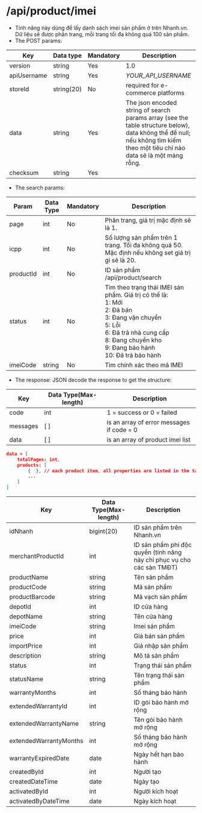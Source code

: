 # /api/product/imei 
 - Tính năng này dùng để lấy danh sách imei sản phẩm ở trên Nhanh.vn. Dữ liệu sẽ được phân trang, mỗi trang tối đa không quá 100 sản phẩm.
 - The POST params:
 

Key | Data type | Mandatory | Description
----|-------|-----------|----------
version|string | Yes | 1.0
apiUsername | string | Yes | _YOUR_API_USERNAME_
storeId | string(20) | No| required for e-commerce platforms
data | string | Yes | The json encoded string of search params array (see the table structure below), data không thể để null; nếu không tìm kiếm theo một tiêu chí nào data sẽ là một mảng rỗng.
checksum | string | Yes | <p></p>




  - The search params:

Param | Data Type | Mandatory | Description
--------- | ---------- | ------------ | ----------
page | int | No | Phân trang, giá trị mặc định sẽ là 1.
icpp | int | No| Số lượng sản phẩm trên 1 trang. Tối đa không quá 50. Mặc định nếu không set giá trị gì sẽ là 20.
productId | int  | No | ID sản phẩm /api/product/search
status | int | No | Tìm theo trạng thái IMEI sản phẩm. Giá trị có thể là:<br>1: Mới<br>2: Đã bán <br>3: Đang vận chuyển <br>5: Lỗi <br>6: Đã trả nhà cung cấp<br>8: Đang chuyển kho<br>9: Đang bảo hành<br>10: Đã trả bảo hành
imeiCode | string | No | Tìm chính xác theo mã IMEI 

- The response: JSON decode the response to get the structure:

Key |Data Type(Max-length) | Description
----------- | ---------- | ------------
code | int | 1 = success or 0 = failed
messages | [ ] | is an array of error messages if code = 0
data | [ ] | is an array of product imei list

```json
data = [
	totalPages: int,
	products: [
		{  }, // each product item, all properties are listed in the table below
		...
	]
]
```

Key | Data Type(Max-length) | Description
------- | --------- | -----------
idNhanh | bigint(20) | ID sản phẩm trên Nhanh.vn
merchantProductId | int | ID sản phẩm phi độc quyền (tính năng này chỉ phục vụ cho các sàn TMĐT)
productName | string | Tên sản phẩm
productCode |string | Mã sản phẩm
productBarcode | string | Mã vạch sản phẩm
depotId | int | ID cửa hàng
depotName | string | Tên cửa hàng
imeiCode | string | Imei sản phẩm
price | int | Giá bán sản phẩm
importPrice | int | Giá nhập sản phẩm
description | string | Mô tả sản phẩm
status | int | Trạng thái sản phẩm
statusName | string | Tên trạng thái sản phẩm
warrantyMonths | int | Số tháng bảo hành
extendedWarrantyId | int | ID gói bảo hành mở rộng
extendedWarrantyName | string | Tên gói bảo hành mở rộng
extendedWarrantyMonths | int | Số tháng bảo hành mở rộng
warrantyExpiredDate | date | Ngày hết hạn bảo hành
createdById | int | Người tạo
createdDateTime | date|Ngày tạo
activatedById| int| Người kích hoạt
activatedByDateTime | date | Ngày kích hoạt





